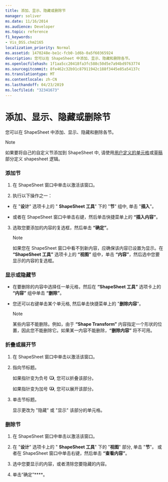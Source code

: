 ```yaml
---
title: 添加、显示、隐藏或删除节
manager: soliver
ms.date: 11/16/2014
ms.audience: Developer
ms.topic: reference
f1_keywords:
- Vis_DSS.chm2165
localization_priority: Normal
ms.assetid: 1470248e-be1c-fcb0-1d6b-0a5f60365924
description: 您可以在 ShapeSheet 中添加、显示、隐藏和删除各节。
ms.openlocfilehash: 1f1aa5cc20418fa3fc588c50d5e7a94bd9763774
ms.sourcegitcommit: 8fe462c32b91c87911942c188f3445e85a54137c
ms.translationtype: MT
ms.contentlocale: zh-CN
ms.lasthandoff: 04/23/2019
ms.locfileid: "32341673"
---
```

# <a name="add-show-hide-or-delete-a-section"></a>添加、显示、隐藏或删除节

您可以在 ShapeSheet 中添加、显示、隐藏和删除各节。
  
> [!NOTE]
> 如果要将自己的自定义节添加到 ShapeSheet 中, 请使用[用户定义的单元格](user-defined-cells-section.md)或[草稿](scratch-section.md)部分定义 shapesheet 逻辑。 
  
### <a name="to-add-a-section"></a>添加节

1. 在 ShapeSheet 窗口中单击以激活该窗口。
    
2. 执行以下操作之一：
    
  - 在 "**设计**" 选项卡上的 " **ShapeSheet 工具**" 下的 "**节**" 组中, 单击 "**插入**"。
    
  - 或者在 ShapeSheet 窗口中单击右键，然后单击快捷菜单上的 **“插入内容”**。 
    
3. 选取您要添加的内容的复选框，然后单击 **“确定”**。
    
    > [!NOTE]
    >  如果您在 ShapeSheet 窗口中看不到新内容，应确保该内容已设置为显示。在 **“ShapeSheet 工具”** 选项卡上的 **“视图”** 组中，单击 **“内容”**，然后选中您要显示的内容的复选框。 
  
### <a name="to-show-or-hide-sections"></a>显示或隐藏节

- 在要删除的内容中选择任一单元格，然后在 **“ShapeSheet 工具”** 选项卡上的 **“内容”** 组中单击 **“删除”**。
    
- 您还可以右键单击某个单元格, 然后单击快捷菜单上的 "**删除内容**"。 
    
    > [!NOTE]
    >  某些内容不能删除。例如，由于 **“Shape Transform”** 内容指定一个形状的位置，因此您不能删除它。如果某一内容不能删除，**“删除内容”** 将不可用。 
  
### <a name="to-collapse-or-expand-a-section"></a>折叠或展开节

1. 在 ShapeSheet 窗口中单击以激活该窗口。
    
2. 指向节标题。
    
    如果指针变为负号 ![如果指针变为减号, 请折叠该节。](media/IC_SSMinus_ZA07645855.gif), 您可以折叠该部分。
    
    如果指针变为加号 ![如果指针变为加号, 请展开节](media/IC_SSPlus_ZA07645856.gif), 您可以展开该部分。
    
3. 单击节标题。
    
    显示更改为 "隐藏" 或 "显示" 该部分的单元格。
    
### <a name="to-delete-a-section"></a>删除节

1. 在 ShapeSheet 窗口中单击以激活该窗口。
    
2. 在 "**设计**" 选项卡上的 " **ShapeSheet 工具**" 下的 "**视图**" 部分, 单击 "**节**"。 或者在 ShapeSheet 窗口中单击右键，然后单击 **“查看内容”**。
    
3. 选中您要显示的内容，或者清除您要隐藏的内容。
    
4. 单击“确定”****。
    

